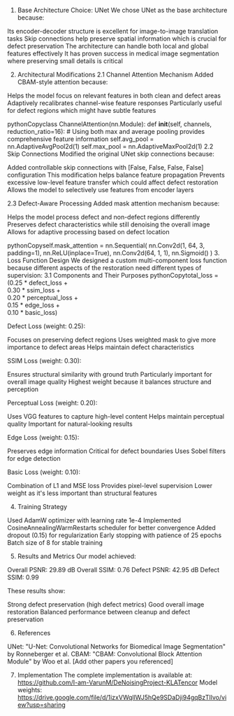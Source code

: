 1. Base Architecture Choice: UNet
We chose UNet as the base architecture because:

Its encoder-decoder structure is excellent for image-to-image translation tasks
Skip connections help preserve spatial information which is crucial for defect preservation
The architecture can handle both local and global features effectively
It has proven success in medical image segmentation where preserving small details is critical

2. Architectural Modifications
2.1 Channel Attention Mechanism
Added CBAM-style attention because:

Helps the model focus on relevant features in both clean and defect areas
Adaptively recalibrates channel-wise feature responses
Particularly useful for defect regions which might have subtle features

pythonCopyclass ChannelAttention(nn.Module):
    def __init__(self, channels, reduction_ratio=16):
        # Using both max and average pooling provides comprehensive feature information
        self.avg_pool = nn.AdaptiveAvgPool2d(1)
        self.max_pool = nn.AdaptiveMaxPool2d(1)
2.2 Skip Connections
Modified the original UNet skip connections because:

Added controllable skip connections with [False, False, False, False] configuration
This modification helps balance feature propagation
Prevents excessive low-level feature transfer which could affect defect restoration
Allows the model to selectively use features from encoder layers

2.3 Defect-Aware Processing
Added mask attention mechanism because:

Helps the model process defect and non-defect regions differently
Preserves defect characteristics while still denoising the overall image
Allows for adaptive processing based on defect location

pythonCopyself.mask_attention = nn.Sequential(
    nn.Conv2d(1, 64, 3, padding=1),
    nn.ReLU(inplace=True),
    nn.Conv2d(64, 1, 1),
    nn.Sigmoid()
)
3. Loss Function Design
We designed a custom multi-component loss function because different aspects of the restoration need different types of supervision:
3.1 Components and Their Purposes
pythonCopytotal_loss = (0.25 * defect_loss +     
              0.30 * ssim_loss +        
              0.20 * perceptual_loss +  
              0.15 * edge_loss +        
              0.10 * basic_loss)

Defect Loss (weight: 0.25):

Focuses on preserving defect regions
Uses weighted mask to give more importance to defect areas
Helps maintain defect characteristics


SSIM Loss (weight: 0.30):

Ensures structural similarity with ground truth
Particularly important for overall image quality
Highest weight because it balances structure and perception


Perceptual Loss (weight: 0.20):

Uses VGG features to capture high-level content
Helps maintain perceptual quality
Important for natural-looking results


Edge Loss (weight: 0.15):

Preserves edge information
Critical for defect boundaries
Uses Sobel filters for edge detection


Basic Loss (weight: 0.10):

Combination of L1 and MSE loss
Provides pixel-level supervision
Lower weight as it's less important than structural features



4. Training Strategy

Used AdamW optimizer with learning rate 1e-4
Implemented CosineAnnealingWarmRestarts scheduler for better convergence
Added dropout (0.15) for regularization
Early stopping with patience of 25 epochs
Batch size of 8 for stable training

5. Results and Metrics
Our model achieved:

Overall PSNR: 29.89 dB
Overall SSIM: 0.76
Defect PSNR: 42.95 dB
Defect SSIM: 0.99

These results show:

Strong defect preservation (high defect metrics)
Good overall image restoration
Balanced performance between cleanup and defect preservation

6. References

UNet: "U-Net: Convolutional Networks for Biomedical Image Segmentation" by Ronneberger et al.
CBAM: "CBAM: Convolutional Block Attention Module" by Woo et al.
[Add other papers you referenced]

7. Implementation
The complete implementation is available at: https://github.com/I-am-VarunM/DeNoisingProject-KLATencor
Model weights: https://drive.google.com/file/d/1izxVWqllWJ5hQe9SDaDji94gqBzTIlvo/view?usp=sharing
